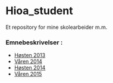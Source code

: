 # Hioa_student
Et repository for mine skolearbeider m.m.

### Emnebeskrivelser :
  - [Høsten 2013](https://github.com/s165519/Hioa_student/tree/master/H2013/fag2013h.md)
  - [Våren 2014](https://github.com/s165519/Hioa_student/tree/master/V2014/fag2014v.md)
  - [Høsten 2014](https://github.com/s165519/Hioa_student/tree/master/H2014/fag2014h.md)
  - [Våren 2015](https://github.com/s165519/Hioa_student/tree/master/V2015/fag2015v.md)
